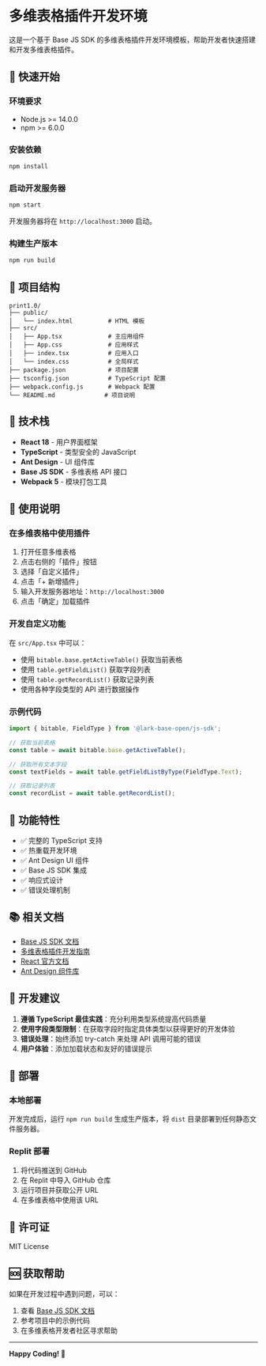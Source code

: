 # 多维表格插件开发环境

这是一个基于 Base JS SDK 的多维表格插件开发环境模板，帮助开发者快速搭建和开发多维表格插件。

## 🚀 快速开始

### 环境要求
- Node.js >= 14.0.0
- npm >= 6.0.0

### 安装依赖
```bash
npm install
```

### 启动开发服务器
```bash
npm start
```

开发服务器将在 `http://localhost:3000` 启动。

### 构建生产版本
```bash
npm run build
```

## 📁 项目结构

```
print1.0/
├── public/
│   └── index.html          # HTML 模板
├── src/
│   ├── App.tsx             # 主应用组件
│   ├── App.css             # 应用样式
│   ├── index.tsx           # 应用入口
│   └── index.css           # 全局样式
├── package.json            # 项目配置
├── tsconfig.json           # TypeScript 配置
├── webpack.config.js       # Webpack 配置
└── README.md              # 项目说明
```

## 🔧 技术栈

- **React 18** - 用户界面框架
- **TypeScript** - 类型安全的 JavaScript
- **Ant Design** - UI 组件库
- **Base JS SDK** - 多维表格 API 接口
- **Webpack 5** - 模块打包工具

## 📖 使用说明

### 在多维表格中使用插件

1. 打开任意多维表格
2. 点击右侧的「插件」按钮
3. 选择「自定义插件」
4. 点击「+ 新增插件」
5. 输入开发服务器地址：`http://localhost:3000`
6. 点击「确定」加载插件

### 开发自定义功能

在 `src/App.tsx` 中可以：

- 使用 `bitable.base.getActiveTable()` 获取当前表格
- 使用 `table.getFieldList()` 获取字段列表
- 使用 `table.getRecordList()` 获取记录列表
- 使用各种字段类型的 API 进行数据操作

### 示例代码

```typescript
import { bitable, FieldType } from '@lark-base-open/js-sdk';

// 获取当前表格
const table = await bitable.base.getActiveTable();

// 获取所有文本字段
const textFields = await table.getFieldListByType(FieldType.Text);

// 获取记录列表
const recordList = await table.getRecordList();
```

## 🎯 功能特性

- ✅ 完整的 TypeScript 支持
- ✅ 热重载开发环境
- ✅ Ant Design UI 组件
- ✅ Base JS SDK 集成
- ✅ 响应式设计
- ✅ 错误处理机制

## 📚 相关文档

- [Base JS SDK 文档](https://lark-base-team.github.io/js-sdk-docs/zh/)
- [多维表格插件开发指南](https://feishu.feishu.cn/docx/S1pMdbckEooVlhx53ZMcGGnMnKc)
- [React 官方文档](https://react.dev/)
- [Ant Design 组件库](https://ant.design/)

## 🤝 开发建议

1. **遵循 TypeScript 最佳实践**：充分利用类型系统提高代码质量
2. **使用字段类型限制**：在获取字段时指定具体类型以获得更好的开发体验
3. **错误处理**：始终添加 try-catch 来处理 API 调用可能的错误
4. **用户体验**：添加加载状态和友好的错误提示

## 🚀 部署

### 本地部署
开发完成后，运行 `npm run build` 生成生产版本，将 `dist` 目录部署到任何静态文件服务器。

### Replit 部署
1. 将代码推送到 GitHub
2. 在 Replit 中导入 GitHub 仓库
3. 运行项目并获取公开 URL
4. 在多维表格中使用该 URL

## 📝 许可证

MIT License

## 🆘 获取帮助

如果在开发过程中遇到问题，可以：

1. 查看 [Base JS SDK 文档](https://lark-base-team.github.io/js-sdk-docs/zh/)
2. 参考项目中的示例代码
3. 在多维表格开发者社区寻求帮助

---

**Happy Coding! 🎉**
